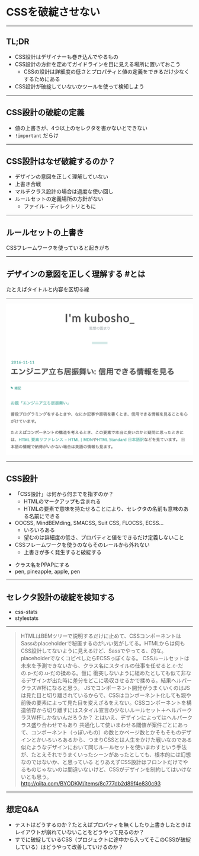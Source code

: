 # CSSを破綻させない

-----
## TL;DR

- CSS設計はデザイナーも巻き込んでやるもの
- CSS設計の方針を定めてガイドラインを目に見える場所に置いておこう
  - CSSの設計は詳細度の低さとプロパティと値の定義をできるだけ少なくするためにある
- CSS設計が破綻していないかツールを使って検知しよう

-----
## CSS設計の破綻の定義

- 値の上書きが、4つ以上のセレクタを書かないとできない
- `!important` だらけ

-----
## CSS設計はなぜ破綻するのか？

- デザインの意図を正しく理解していない
- 上書き合戦
- マルチクラス設計の場合は過度な使い回し
- ルールセットの定義場所の方針がない
    - ファイル・ディレクトリともに

-----
## ルールセットの上書き

CSSフレームワークを使っていると起きがち

-----
## デザインの意図を正しく理解する #とは

たとえばタイトルと内容を区切る線

-----
![はてなブログの個別記事](img/blog-single.png)

-----
## CSS設計

- 「CSS設計」は何から何までを指すのか？
    - HTMLのマークアップも含まれる
    - HTMLの要素で意味を持たせることにより、セレクタの名前も意味のある名前にできる
- OOCSS, MindBEMding, SMACSS, Suit CSS, FLOCSS, ECSS...
  - いろいろある
  - 望むのは詳細度の低さ、プロパティと値をできるだけ定義しないこと
- CSSフレームワークを使うのならそのレールから外れない
    - 上書きが多く発生すると破綻する

* クラス名をPPAPにする
* pen, pineapple, apple, pen

-----

## セレクタ設計の破綻を検知する

- css-stats
- stylestats

-----

> HTMLはBEMツリーで説明するだけに止めて、CSSコンポーネントはSassのplaceholderで秘匿するのがいい気がしてる。HTMLからは何もCSS設計してないように見えるけど、Sassでやってる、的な。placeholderでなくコピペしたらECSSっぽくなる。
> CSSルールセットは未来を予測できないから、クラス名にスタイルの仕事を任せると.c-だの.p-だの.u-だの揉める。仮に
衝突しないように組めたとしても似て非なるデザインが出た時に差分をどこに吸収させるかで揉める。結果ヘルパークラスW杯になると思う。
> JSでコンポーネント開発がうまくいくのはJSは見た目と切り離されているからで、CSSはコンポーネント化しても親や前後の要素によって見た目を変えざるをえない。CSSコンポーネントを構造依存から切り離すにはスタイル宣言の少ないルールセット＋ヘルパークラスW杯しかないんだろうか？
> とはいえ、デザインによってはヘルパークラス盛り合わせでもあり
> 共通化して使いまわせる閾値が案件ごとにあって、コンポーネント（っぽいもの）の数とかページ数とかそもそものデザインとかいろいろあるから、つまりCSSとは人生をかけた戦いなのである
> 似たようなデザインにおいて同じルールセットを使いまわすという手法が、たとえそれでうまくいったシーンがあったとしても、根本的には幻想なのではないか、と思っている
> とりあえずCSS設計はフロントだけでやるものじゃないのは間違いないけど、CSSがデザインを制約してはいけないとも思う。
> http://qiita.com/BYODKM/items/8c777db2d89f4e830c93

-----

## 想定Q&A

- テストはどうするのか？たとえばプロパティを無くしたり上書きしたときはレイアウトが崩れていないことをどうやって見るのか？
- すでに破綻しているCSS（プロジェクトに途中から入ってそこのCSSが破綻している）はどうやって改善していけるのか？
